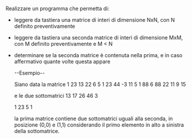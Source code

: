 Realizzare un programma che permetta di:
- leggere da tastiera una matrice di interi di dimensione NxN, con N definito
preventivamente
- leggere da tastiera una seconda matrice di interi di dimensione MxM, con M definito
preventivamente e M < N
- determinare se la seconda matrice è contenuta nella prima, e in caso affermativo quante
volte questa appare


    --Esempio--
    
    Siano data la matrice
    1 23 13 22 6
    5 1 23 44 -3
    11 5 1 88 6
    88 22 11 9 15
    
    e le due sottomatrici
    13 17 26 46 3
    
    1 23
    5 1
    
    la prima matrice contiene due sottomatrici uguali alla seconda, in posizione (0,0) e (1,1)
    considerando il primo elemento in alto a sinistra della sottomatrice.
